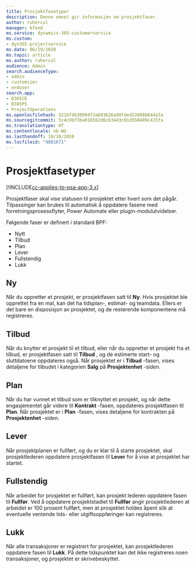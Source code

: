 ```yaml
---
title: Prosjektfasetyper
description: Denne emnet gir informasjon om prosjektfaser.
author: ruhercul
manager: kfend
ms.service: dynamics-365-customerservice
ms.custom:
- dyn365-projectservice
ms.date: 06/19/2020
ms.topic: article
ms.author: ruhercul
audience: Admin
search.audienceType:
- admin
- customizer
- enduser
search.app:
- D365CE
- D365PS
- ProjectOperations
ms.openlocfilehash: 521bf4b3090473a603626a99fded53906b644a7a
ms.sourcegitcommit: 5c4c9bf3ba018562d6cb3443c01d550489c415fa
ms.translationtype: HT
ms.contentlocale: nb-NO
ms.lasthandoff: 10/16/2020
ms.locfileid: "4081671"
---
```

# <a name="project-stage-types"></a>Prosjektfasetyper 

[!INCLUDE[cc-applies-to-psa-app-3.x](../includes/cc-applies-to-psa-app-3x.md)]

Prosjektfaser skal vise statusen til prosjektet etter hvert som det pågår. Tilpassinger kan brukes til automatisk å oppdatere fasene med forretningsprosessflyter, Power Automate eller plugin-modulutvidelser.

Følgende faser er definert i standard BPF:

- Nytt
- Tilbud
- Plan
- Lever
- Fullstendig
- Lukk 

## <a name="new"></a>Ny

Når du oppretter et prosjekt, er prosjektfasen satt til **Ny**. Hvis prosjektet ble opprettet fra en mal, kan det ha tidsplan-, estimat- og teamdata. Ellers er det bare en disposisjon av prosjektet, og de resterende komponentene må registreres.

## <a name="quote"></a>Tilbud

Når du knytter et prosjekt til et tilbud, eller når du oppretter et prosjekt fra et tilbud, er prosjektfasen satt til **Tilbud** , og de estimerte start- og sluttdatoene oppdateres også. Når prosjektet er i **Tilbud** -fasen, vises detaljene for tilbudet i kategorien **Salg** på **Prosjektenhet** -siden.

## <a name="plan"></a>Plan

Når du har vunnet et tilbud som er tilknyttet et prosjekt, og når dette engasjementet går videre til **Kontrakt** -fasen, oppdateres prosjektfasen til **Plan**. Når prosjektet er i **Plan** -fasen, vises detaljene for kontrakten på **Prosjektenhet** -siden.

## <a name="deliver"></a>Lever

Når prosjektplanen er fullført, og du er klar til å starte prosjektet, skal prosjektlederen oppdatere prosjektfasen til **Lever** for å vise at prosjektet har startet.

## <a name="complete"></a>Fullstendig 

Når arbeidet for prosjektet er fullført, kan prosjekt lederen oppdatere fasen til **Fullfør**. Ved å oppdatere prosjektstadiet til **Fullfør** angir prosjektlederen at arbeidet er 100 prosent fullført, men at prosjektet holdes åpent slik at eventuelle ventende tids- eller utgiftsoppføringer kan registreres.

## <a name="close"></a>Lukk

Når alle transaksjoner er registrert for prosjektet, kan prosjektlederen oppdatere fasen til **Lukk**. På dette tidspunktet kan det ikke registreres noen transaksjoner, og prosjektet er skrivebeskyttet.
